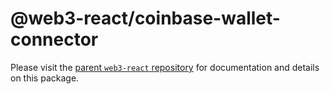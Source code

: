 # @web3-react/coinbase-wallet-connector

Please visit the [parent `web3-react` repository](https://github.com/NoahZinsmeister/web3-react) for documentation and details on this package.
